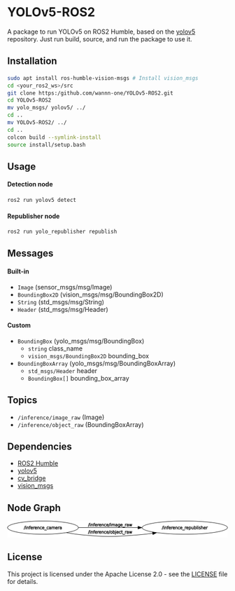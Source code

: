 # YOLOv5-ROS2

A package to run YOLOv5 on ROS2 Humble, based on the [yolov5](https:/github.com/ultralytics/yolov5) repository. Just run build, source, and run the package to use it.

## Installation
```bash
sudo apt install ros-humble-vision-msgs # Install vision_msgs
cd <your_ros2_ws>/src
git clone https:/github.com/wannn-one/YOLOv5-ROS2.git
cd YOLOv5-ROS2
mv yolo_msgs/ yolov5/ ../
cd ..
mv YOLOv5-ROS2/ ../
cd ..
colcon build --symlink-install
source install/setup.bash
```

## Usage
#### Detection node
```bash
ros2 run yolov5 detect
```

#### Republisher node
```bash
ros2 run yolo_republisher republish
```
## Messages
#### Built-in
- `Image` (sensor_msgs/msg/Image)
- `BoundingBox2D` (vision_msgs/msg/BoundingBox2D)
- `String` (std_msgs/msg/String)
- `Header` (std_msgs/msg/Header)

#### Custom
- `BoundingBox` (yolo_msgs/msg/BoundingBox)
    - `string` class_name
    - `vision_msgs/BoundingBox2D` bounding_box
- `BoundingBoxArray` (yolo_msgs/msg/BoundingBoxArray)
    - `std_msgs/Header` header
    - `BoundingBox[]` bounding_box_array

## Topics
- `/inference/image_raw` (Image)
- `/inference/object_raw` (BoundingBoxArray)

## Dependencies
- [ROS2 Humble](https:/docs.ros.org/en/humble/Installation.html)
- [yolov5](https:/github.com/ultralytics/yolov5)
- [cv_bridge](https:/github.com/ros-perception/vision_opencv)
- [vision_msgs](http://wiki.ros.org/vision_msgs)

## Node Graph

<p align="center">
    <img src="images/rosgraph.png"/>
</p>

## License
This project is licensed under the Apache License 2.0 - see the [LICENSE](LICENSE) file for details.
